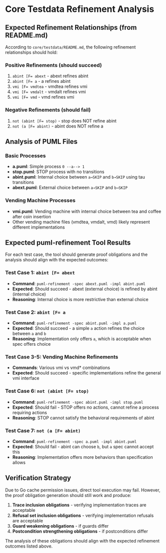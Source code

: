 # Core Testdata Refinement Analysis

## Expected Refinement Relationships (from README.md)

According to `core/testdata/README.md`, the following refinement relationships should hold:

### Positive Refinements (should succeed)
1. `abint [F= abext` - abext refines abint
2. `abint [F= a` - a refines abint  
3. `vmi [F= vmdtea` - vmdtea refines vmi
4. `vmi [F= vmdalt` - vmdalt refines vmi
5. `vmi [F= vmd` - vmd refines vmi

### Negative Refinements (should fail)
1. `not (abint [F= stop)` - stop does NOT refine abint
2. `not (a [F= abint)` - abint does NOT refine a

## Analysis of PUML Files

### Basic Processes
- **a.puml**: Simple process `0 --a--> 1`
- **stop.puml**: STOP process with no transitions
- **abint.puml**: Internal choice between `a→SKIP` and `b→SKIP` using tau transitions
- **abext.puml**: External choice between `a→SKIP` and `b→SKIP`

### Vending Machine Processes
- **vmi.puml**: Vending machine with internal choice between tea and coffee after coin insertion
- Other vending machine files (vmdtea, vmdalt, vmd) likely represent different implementations

## Expected puml-refinement Tool Results

For each test case, the tool should generate proof obligations and the analysis should align with the expected outcomes:

### Test Case 1: `abint [F= abext`
- **Command**: `puml-refinement -spec abext.puml -impl abint.puml`
- **Expected**: Should succeed - abext (external choice) is refined by abint (internal choice)
- **Reasoning**: Internal choice is more restrictive than external choice

### Test Case 2: `abint [F= a` 
- **Command**: `puml-refinement -spec abint.puml -impl a.puml`
- **Expected**: Should succeed - a simple `a` action refines the choice between `a` and `b`
- **Reasoning**: Implementation only offers `a`, which is acceptable when spec offers choice

### Test Case 3-5: Vending Machine Refinements
- **Commands**: Various vmi vs vmd* combinations
- **Expected**: Should succeed - specific implementations refine the general vmi interface

### Test Case 6: `not (abint [F= stop)`
- **Command**: `puml-refinement -spec abint.puml -impl stop.puml`
- **Expected**: Should fail - STOP offers no actions, cannot refine a process requiring actions
- **Reasoning**: STOP cannot satisfy the behavioral requirements of abint

### Test Case 7: `not (a [F= abint)`
- **Command**: `puml-refinement -spec a.puml -impl abint.puml`  
- **Expected**: Should fail - abint can choose `b`, but `a` spec cannot accept this
- **Reasoning**: Implementation offers more behaviors than specification allows

## Verification Strategy

Due to Go cache permission issues, direct tool execution may fail. However, the proof obligation generation should still work and produce:

1. **Trace inclusion obligations** - verifying implementation traces are acceptable
2. **Refusal set inclusion obligations** - verifying implementation refusals are acceptable  
3. **Guard weakening obligations** - if guards differ
4. **Postcondition strengthening obligations** - if postconditions differ

The analysis of these obligations should align with the expected refinement outcomes listed above.